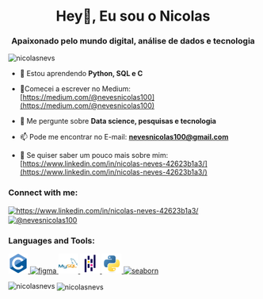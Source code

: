 <h1 align="center">Hey👋, Eu sou o Nicolas</h1>
<h3 align="center">Apaixonado pelo mundo digital, análise de dados e tecnologia</h3>

<p align="left"> <img src="https://komarev.com/ghpvc/?username=nicolasnevs&label=Profile%20views&color=0e75b6&style=flat" alt="nicolasnevs" /> </p>

- 🌱 Estou aprendendo **Python, SQL e C**

- 📝Comecei a escrever no Medium: [https://medium.com/@nevesnicolas100](https://medium.com/@nevesnicolas100)

- 💬 Me pergunte sobre **Data science, pesquisas e tecnologia**

- 📫 Pode me encontrar no E-mail: **nevesnicolas100@gmail.com**

- 📄 Se quiser saber um pouco mais sobre mim: [https://www.linkedin.com/in/nicolas-neves-42623b1a3/](https://www.linkedin.com/in/nicolas-neves-42623b1a3/)

<h3 align="left">Connect with me:</h3>
<p align="left">
<a href="https://linkedin.com/in/https://www.linkedin.com/in/nicolas-neves-42623b1a3/" target="blank"><img align="center" src="https://raw.githubusercontent.com/rahuldkjain/github-profile-readme-generator/master/src/images/icons/Social/linked-in-alt.svg" alt="https://www.linkedin.com/in/nicolas-neves-42623b1a3/" height="30" width="40" /></a>
<a href="https://medium.com/@nevesnicolas100" target="blank"><img align="center" src="https://raw.githubusercontent.com/rahuldkjain/github-profile-readme-generator/master/src/images/icons/Social/medium.svg" alt="@nevesnicolas100" height="30" width="40" /></a>
</p>

<h3 align="left">Languages and Tools:</h3>
<p align="left"> <a href="https://www.cprogramming.com/" target="_blank" rel="noreferrer"> <img src="https://raw.githubusercontent.com/devicons/devicon/master/icons/c/c-original.svg" alt="c" width="40" height="40"/> </a> <a href="https://www.figma.com/" target="_blank" rel="noreferrer"> <img src="https://www.vectorlogo.zone/logos/figma/figma-icon.svg" alt="figma" width="40" height="40"/> </a> <a href="https://www.mysql.com/" target="_blank" rel="noreferrer"> <img src="https://raw.githubusercontent.com/devicons/devicon/master/icons/mysql/mysql-original-wordmark.svg" alt="mysql" width="40" height="40"/> </a> <a href="https://pandas.pydata.org/" target="_blank" rel="noreferrer"> <img src="https://raw.githubusercontent.com/devicons/devicon/2ae2a900d2f041da66e950e4d48052658d850630/icons/pandas/pandas-original.svg" alt="pandas" width="40" height="40"/> </a> <a href="https://www.python.org" target="_blank" rel="noreferrer"> <img src="https://raw.githubusercontent.com/devicons/devicon/master/icons/python/python-original.svg" alt="python" width="40" height="40"/> </a> <a href="https://seaborn.pydata.org/" target="_blank" rel="noreferrer"> <img src="https://seaborn.pydata.org/_images/logo-mark-lightbg.svg" alt="seaborn" width="40" height="40"/> </a> </p>

<p><img align="left" src="https://github-readme-stats.vercel.app/api/top-langs?username=nicolasnevs&show_icons=true&locale=en&layout=compact" alt="nicolasnevs" /></p>

<p>&nbsp;<img align="center" src="https://github-readme-stats.vercel.app/api?username=nicolasnevs&show_icons=true&locale=en" alt="nicolasnevs" /></p>
